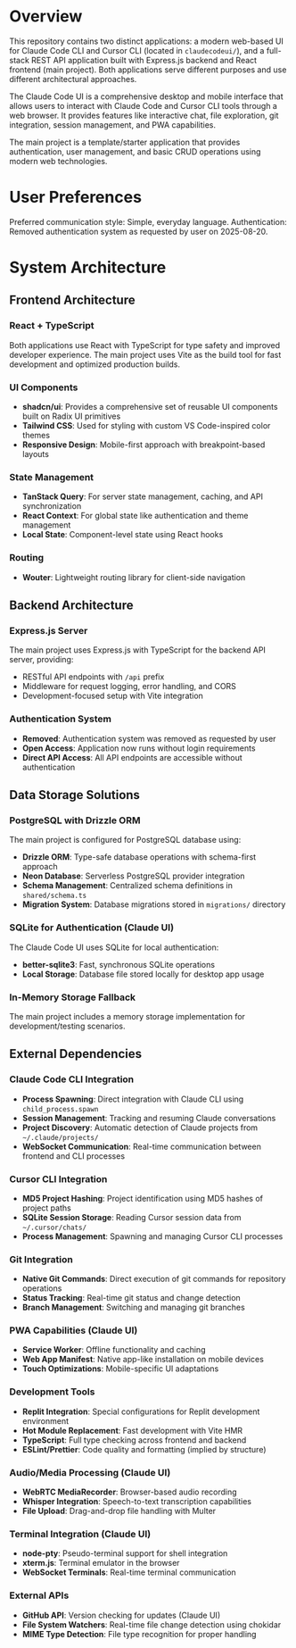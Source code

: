 # Overview

This repository contains two distinct applications: a modern web-based UI for Claude Code CLI and Cursor CLI (located in `claudecodeui/`), and a full-stack REST API application built with Express.js backend and React frontend (main project). Both applications serve different purposes and use different architectural approaches.

The Claude Code UI is a comprehensive desktop and mobile interface that allows users to interact with Claude Code and Cursor CLI tools through a web browser. It provides features like interactive chat, file exploration, git integration, session management, and PWA capabilities.

The main project is a template/starter application that provides authentication, user management, and basic CRUD operations using modern web technologies.

# User Preferences

Preferred communication style: Simple, everyday language.
Authentication: Removed authentication system as requested by user on 2025-08-20.

# System Architecture

## Frontend Architecture

### React + TypeScript
Both applications use React with TypeScript for type safety and improved developer experience. The main project uses Vite as the build tool for fast development and optimized production builds.

### UI Components
- **shadcn/ui**: Provides a comprehensive set of reusable UI components built on Radix UI primitives
- **Tailwind CSS**: Used for styling with custom VS Code-inspired color themes
- **Responsive Design**: Mobile-first approach with breakpoint-based layouts

### State Management
- **TanStack Query**: For server state management, caching, and API synchronization
- **React Context**: For global state like authentication and theme management
- **Local State**: Component-level state using React hooks

### Routing
- **Wouter**: Lightweight routing library for client-side navigation

## Backend Architecture

### Express.js Server
The main project uses Express.js with TypeScript for the backend API server, providing:
- RESTful API endpoints with `/api` prefix
- Middleware for request logging, error handling, and CORS
- Development-focused setup with Vite integration

### Authentication System
- **Removed**: Authentication system was removed as requested by user
- **Open Access**: Application now runs without login requirements
- **Direct API Access**: All API endpoints are accessible without authentication

## Data Storage Solutions

### PostgreSQL with Drizzle ORM
The main project is configured for PostgreSQL database using:
- **Drizzle ORM**: Type-safe database operations with schema-first approach
- **Neon Database**: Serverless PostgreSQL provider integration
- **Schema Management**: Centralized schema definitions in `shared/schema.ts`
- **Migration System**: Database migrations stored in `migrations/` directory

### SQLite for Authentication (Claude UI)
The Claude Code UI uses SQLite for local authentication:
- **better-sqlite3**: Fast, synchronous SQLite operations
- **Local Storage**: Database file stored locally for desktop app usage

### In-Memory Storage Fallback
The main project includes a memory storage implementation for development/testing scenarios.

## External Dependencies

### Claude Code CLI Integration
- **Process Spawning**: Direct integration with Claude CLI using `child_process.spawn`
- **Session Management**: Tracking and resuming Claude conversations
- **Project Discovery**: Automatic detection of Claude projects from `~/.claude/projects/`
- **WebSocket Communication**: Real-time communication between frontend and CLI processes

### Cursor CLI Integration  
- **MD5 Project Hashing**: Project identification using MD5 hashes of project paths
- **SQLite Session Storage**: Reading Cursor session data from `~/.cursor/chats/`
- **Process Management**: Spawning and managing Cursor CLI processes

### Git Integration
- **Native Git Commands**: Direct execution of git commands for repository operations
- **Status Tracking**: Real-time git status and change detection
- **Branch Management**: Switching and managing git branches

### PWA Capabilities (Claude UI)
- **Service Worker**: Offline functionality and caching
- **Web App Manifest**: Native app-like installation on mobile devices
- **Touch Optimizations**: Mobile-specific UI adaptations

### Development Tools
- **Replit Integration**: Special configurations for Replit development environment
- **Hot Module Replacement**: Fast development with Vite HMR
- **TypeScript**: Full type checking across frontend and backend
- **ESLint/Prettier**: Code quality and formatting (implied by structure)

### Audio/Media Processing (Claude UI)
- **WebRTC MediaRecorder**: Browser-based audio recording
- **Whisper Integration**: Speech-to-text transcription capabilities
- **File Upload**: Drag-and-drop file handling with Multer

### Terminal Integration (Claude UI)
- **node-pty**: Pseudo-terminal support for shell integration
- **xterm.js**: Terminal emulator in the browser
- **WebSocket Terminals**: Real-time terminal communication

### External APIs
- **GitHub API**: Version checking for updates (Claude UI)
- **File System Watchers**: Real-time file change detection using chokidar
- **MIME Type Detection**: File type recognition for proper handling